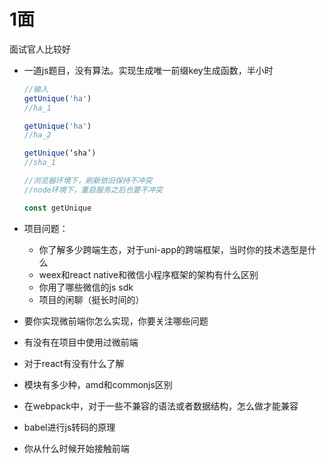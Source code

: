 # 1面

面试官人比较好

- 一道js题目，没有算法。实现生成唯一前缀key生成函数，半小时

  ```js
  //输入
  getUnique('ha')
  //ha_1
  
  getUnique('ha')
  //ha_2
  
  getUnique(‘sha’)
  //sha_1
  
  //浏览器环境下，刷新依旧保持不冲突
  //node环境下，重启服务之后也要不冲突
  
  const getUnique
  ```

  

- 项目问题：

  - 你了解多少跨端生态，对于uni-app的跨端框架，当时你的技术选型是什么
  - weex和react native和微信小程序框架的架构有什么区别
  - 你用了哪些微信的js sdk
  - 项目的闲聊（挺长时间的）

- 要你实现微前端你怎么实现，你要关注哪些问题

- 有没有在项目中使用过微前端

- 对于react有没有什么了解

- 模块有多少种，amd和commonjs区别

- 在webpack中，对于一些不兼容的语法或者数据结构，怎么做才能兼容

- babel进行js转码的原理

- 你从什么时候开始接触前端

  
